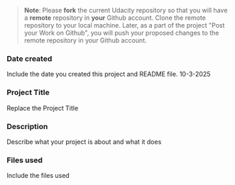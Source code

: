 >**Note**: Please **fork** the current Udacity repository so that you will have a **remote** repository in **your** Github account. Clone the remote repository to your local machine. Later, as a part of the project "Post your Work on Github", you will push your proposed changes to the remote repository in your Github account.

### Date created
Include the date you created this project and README file.
10-3-2025

### Project Title
Replace the Project Title

### Description
Describe what your project is about and what it does

### Files used
Include the files used

